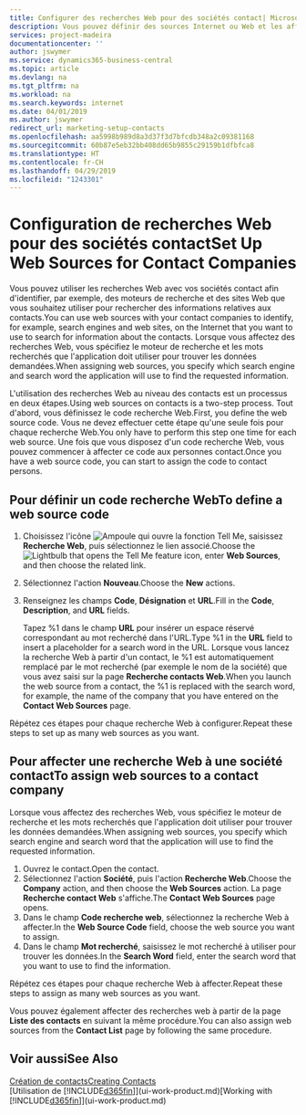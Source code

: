 ```yaml
---
title: Configurer des recherches Web pour des sociétés contact| Microsoft Docs
description: Vous pouvez définir des sources Internet ou Web et les affecter à une société contact pour identifier la manière dont vous souhaitez rechercher des informations sur vos contacts.
services: project-madeira
documentationcenter: ''
author: jswymer
ms.service: dynamics365-business-central
ms.topic: article
ms.devlang: na
ms.tgt_pltfrm: na
ms.workload: na
ms.search.keywords: internet
ms.date: 04/01/2019
ms.author: jswymer
redirect_url: marketing-setup-contacts
ms.openlocfilehash: aa5998b989d8a3d37f3d7bfcdb348a2c09381168
ms.sourcegitcommit: 60b87e5eb32bb408dd65b9855c29159b1dfbfca8
ms.translationtype: HT
ms.contentlocale: fr-CH
ms.lasthandoff: 04/29/2019
ms.locfileid: "1243301"
---
```

# <a name="set-up-web-sources-for-contact-companies"></a><span data-ttu-id="6e4ee-103">Configuration de recherches Web pour des sociétés contact</span><span class="sxs-lookup"><span data-stu-id="6e4ee-103">Set Up Web Sources for Contact Companies</span></span>
<span data-ttu-id="6e4ee-104">Vous pouvez utiliser les recherches Web avec vos sociétés contact afin d'identifier, par exemple, des moteurs de recherche et des sites Web que vous souhaitez utiliser pour rechercher des informations relatives aux contacts.</span><span class="sxs-lookup"><span data-stu-id="6e4ee-104">You can use web sources with your contact companies to identify, for example, search engines and web sites, on the Internet that you want to use to search for information about the contacts.</span></span> <span data-ttu-id="6e4ee-105">Lorsque vous affectez des recherches Web, vous spécifiez le moteur de recherche et les mots recherchés que l'application doit utiliser pour trouver les données demandées.</span><span class="sxs-lookup"><span data-stu-id="6e4ee-105">When assigning web sources, you specify which search engine and search word the application will use to find the requested information.</span></span>

<span data-ttu-id="6e4ee-106">L'utilisation des recherches Web au niveau des contacts est un processus en deux étapes.</span><span class="sxs-lookup"><span data-stu-id="6e4ee-106">Using web sources on contacts is a two-step process.</span></span> <span data-ttu-id="6e4ee-107">Tout d'abord, vous définissez le code recherche Web.</span><span class="sxs-lookup"><span data-stu-id="6e4ee-107">First, you define the web source code.</span></span> <span data-ttu-id="6e4ee-108">Vous ne devez effectuer cette étape qu'une seule fois pour chaque recherche Web.</span><span class="sxs-lookup"><span data-stu-id="6e4ee-108">You only have to perform this step one time for each web source.</span></span> <span data-ttu-id="6e4ee-109">Une fois que vous disposez d'un code recherche Web, vous pouvez commencer à affecter ce code aux personnes contact.</span><span class="sxs-lookup"><span data-stu-id="6e4ee-109">Once you have a web source code, you can start to assign the code to contact persons.</span></span>

## <a name="to-define-a-web-source-code"></a><span data-ttu-id="6e4ee-110">Pour définir un code recherche Web</span><span class="sxs-lookup"><span data-stu-id="6e4ee-110">To define a web source code</span></span>
1. <span data-ttu-id="6e4ee-111">Choisissez l'icône ![Ampoule qui ouvre la fonction Tell Me](media/ui-search/search_small.png "Dites-moi ce que vous voulez faire"), saisissez **Recherche Web**, puis sélectionnez le lien associé.</span><span class="sxs-lookup"><span data-stu-id="6e4ee-111">Choose the ![Lightbulb that opens the Tell Me feature](media/ui-search/search_small.png "Tell me what you want to do") icon, enter **Web Sources**, and then choose the related link.</span></span>
2. <span data-ttu-id="6e4ee-112">Sélectionnez l'action **Nouveau**.</span><span class="sxs-lookup"><span data-stu-id="6e4ee-112">Choose the **New** actions.</span></span>
3. <span data-ttu-id="6e4ee-113">Renseignez les champs **Code**, **Désignation** et **URL**.</span><span class="sxs-lookup"><span data-stu-id="6e4ee-113">Fill in the **Code**, **Description**, and **URL** fields.</span></span>

    <span data-ttu-id="6e4ee-114">Tapez %1 dans le champ **URL** pour insérer un espace réservé correspondant au mot recherché dans l'URL.</span><span class="sxs-lookup"><span data-stu-id="6e4ee-114">Type %1 in the **URL** field to insert a placeholder for a search word in the URL.</span></span> <span data-ttu-id="6e4ee-115">Lorsque vous lancez la recherche Web à partir d'un contact, le %1 est automatiquement remplacé par le mot recherché (par exemple le nom de la société) que vous avez saisi sur la page **Recherche contacts Web**.</span><span class="sxs-lookup"><span data-stu-id="6e4ee-115">When you launch the web source from a contact, the %1 is replaced with the search word, for example, the name of the company that you have entered on the **Contact Web Sources** page.</span></span>

<span data-ttu-id="6e4ee-116">Répétez ces étapes pour chaque recherche Web à configurer.</span><span class="sxs-lookup"><span data-stu-id="6e4ee-116">Repeat these steps to set up as many web sources as you want.</span></span>

## <a name="to-assign-web-sources-to-a-contact-company"></a><span data-ttu-id="6e4ee-117">Pour affecter une recherche Web à une société contact</span><span class="sxs-lookup"><span data-stu-id="6e4ee-117">To assign web sources to a contact company</span></span>
<span data-ttu-id="6e4ee-118">Lorsque vous affectez des recherches Web, vous spécifiez le moteur de recherche et les mots recherchés que l'application doit utiliser pour trouver les données demandées.</span><span class="sxs-lookup"><span data-stu-id="6e4ee-118">When assigning web sources, you specify which search engine and search word that the application will use to find the requested information.</span></span>

1. <span data-ttu-id="6e4ee-119">Ouvrez le contact.</span><span class="sxs-lookup"><span data-stu-id="6e4ee-119">Open the contact.</span></span>
2. <span data-ttu-id="6e4ee-120">Sélectionnez l'action **Société**, puis l'action **Recherche Web**.</span><span class="sxs-lookup"><span data-stu-id="6e4ee-120">Choose the **Company** action, and then choose the **Web Sources** action.</span></span> <span data-ttu-id="6e4ee-121">La page **Recherche contact Web** s'affiche.</span><span class="sxs-lookup"><span data-stu-id="6e4ee-121">The **Contact Web Sources** page opens.</span></span>
3. <span data-ttu-id="6e4ee-122">Dans le champ **Code recherche web**, sélectionnez la recherche Web à affecter.</span><span class="sxs-lookup"><span data-stu-id="6e4ee-122">In the **Web Source Code** field, choose the web source you want to assign.</span></span>
4. <span data-ttu-id="6e4ee-123">Dans le champ **Mot recherché**, saisissez le mot recherché à utiliser pour trouver les données.</span><span class="sxs-lookup"><span data-stu-id="6e4ee-123">In the **Search Word** field, enter the search word that you want to use to find the information.</span></span>

<span data-ttu-id="6e4ee-124">Répétez ces étapes pour chaque recherche Web à affecter.</span><span class="sxs-lookup"><span data-stu-id="6e4ee-124">Repeat these steps to assign as many web sources as you want.</span></span>

<span data-ttu-id="6e4ee-125">Vous pouvez également affecter des recherches web à partir de la page **Liste des contacts** en suivant la même procédure.</span><span class="sxs-lookup"><span data-stu-id="6e4ee-125">You can also assign web sources from the **Contact List** page by following the same procedure.</span></span>

## <a name="see-also"></a><span data-ttu-id="6e4ee-126">Voir aussi</span><span class="sxs-lookup"><span data-stu-id="6e4ee-126">See Also</span></span>
[<span data-ttu-id="6e4ee-127">Création de contacts</span><span class="sxs-lookup"><span data-stu-id="6e4ee-127">Creating Contacts</span></span>](marketing-create-contact-companies.md)  
<span data-ttu-id="6e4ee-128">[Utilisation de [!INCLUDE[d365fin](includes/d365fin_md.md)]](ui-work-product.md)</span><span class="sxs-lookup"><span data-stu-id="6e4ee-128">[Working with [!INCLUDE[d365fin](includes/d365fin_md.md)]](ui-work-product.md)</span></span>
